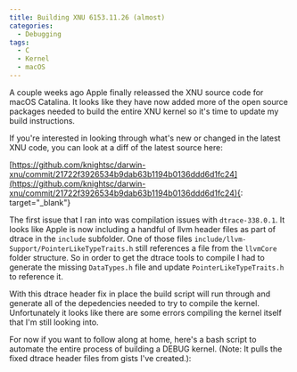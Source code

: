 ```yaml
---
title: Building XNU 6153.11.26 (almost)
categories:
  - Debugging
tags:
  - C
  - Kernel
  - macOS
---
```


A couple weeks ago Apple finally releassed the XNU source code for macOS Catalina. It looks like they have now added more of the open source packages needed to build the entire XNU kernel so it's time to update my build instructions.

If you're interested in looking through what's new or changed in the latest XNU code, you can look at a diff of the latest source here:

[https://github.com/knightsc/darwin-xnu/commit/21722f3926534b9dab63b1194b0136ddd6d1fc24](https://github.com/knightsc/darwin-xnu/commit/21722f3926534b9dab63b1194b0136ddd6d1fc24){: target="_blank"}

The first issue that I ran into was compilation issues with `dtrace-338.0.1`. It looks like Apple is now including a handful of llvm header files as part of dtrace in the `include` subfolder. One of those files `include/llvm-Support/PointerLikeTypeTraits.h` still references a file from the `llvmCore` folder structure. So in order to get the dtrace tools to compile I had to generate the missing `DataTypes.h` file and update `PointerLikeTypeTraits.h` to reference it.

With this dtrace header fix in place the build script will run through and generate all of the depedencies needed to try to compile the kernel. Unfortunately it looks like there are some errors compiling the kernel itself that I'm still looking into.

For now if you want to follow along at home, here's a bash script to automate the entire process of building a DEBUG kernel. (Note: It pulls the fixed dtrace header files from gists I've created.):

<script src="https://gist.github.com/knightsc/abbee4ac48b0a43198f5ae39c0f8843f.js"></script>
